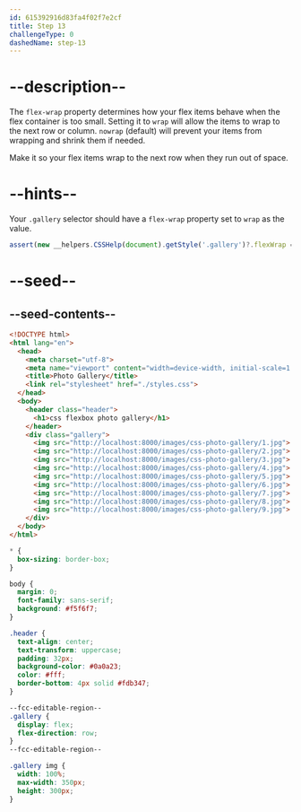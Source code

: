 ```yaml
---
id: 615392916d83fa4f02f7e2cf
title: Step 13
challengeType: 0
dashedName: step-13
---
```


# --description--


The `flex-wrap` property determines how your flex items behave when the flex container is too small. Setting it to `wrap` will allow the items to wrap to the next row or column. `nowrap` (default) will prevent your items from wrapping and shrink them if needed.


Make it so your flex items wrap to the next row when they run out of space.

# --hints--

Your `.gallery` selector should have a `flex-wrap` property set to `wrap` as the value.

```js
assert(new __helpers.CSSHelp(document).getStyle('.gallery')?.flexWrap === 'wrap');
```

# --seed--

## --seed-contents--

```html
<!DOCTYPE html>
<html lang="en">
  <head>
    <meta charset="utf-8">
    <meta name="viewport" content="width=device-width, initial-scale=1.0">
    <title>Photo Gallery</title>
    <link rel="stylesheet" href="./styles.css">
  </head>
  <body>
    <header class="header">
      <h1>css flexbox photo gallery</h1>
    </header>
    <div class="gallery">
      <img src="http://localhost:8000/images/css-photo-gallery/1.jpg">
      <img src="http://localhost:8000/images/css-photo-gallery/2.jpg">
      <img src="http://localhost:8000/images/css-photo-gallery/3.jpg">
      <img src="http://localhost:8000/images/css-photo-gallery/4.jpg">
      <img src="http://localhost:8000/images/css-photo-gallery/5.jpg">
      <img src="http://localhost:8000/images/css-photo-gallery/6.jpg">
      <img src="http://localhost:8000/images/css-photo-gallery/7.jpg">
      <img src="http://localhost:8000/images/css-photo-gallery/8.jpg">
      <img src="http://localhost:8000/images/css-photo-gallery/9.jpg">
    </div>
  </body>
</html>
```

```css
* {
  box-sizing: border-box;
}

body {
  margin: 0;
  font-family: sans-serif;
  background: #f5f6f7;
}

.header {
  text-align: center;
  text-transform: uppercase;
  padding: 32px;
  background-color: #0a0a23;
  color: #fff;
  border-bottom: 4px solid #fdb347;
}

--fcc-editable-region--
.gallery {
  display: flex;
  flex-direction: row;
}
--fcc-editable-region--

.gallery img {
  width: 100%;
  max-width: 350px;
  height: 300px;
}
```
